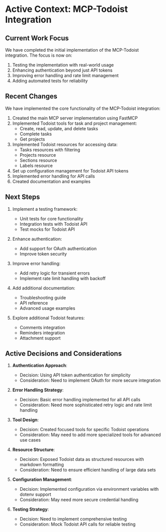 # Active Context: MCP-Todoist Integration

## Current Work Focus

We have completed the initial implementation of the MCP-Todoist integration. The focus is now on:

1. Testing the implementation with real-world usage
2. Enhancing authentication beyond just API tokens
3. Improving error handling and rate limit management
4. Adding automated tests for reliability

## Recent Changes

We have implemented the core functionality of the MCP-Todoist integration:

1. Created the main MCP server implementation using FastMCP
2. Implemented Todoist tools for task and project management:
   - Create, read, update, and delete tasks
   - Complete tasks
   - Get projects
3. Implemented Todoist resources for accessing data:
   - Tasks resources with filtering
   - Projects resource
   - Sections resource
   - Labels resource
4. Set up configuration management for Todoist API tokens
5. Implemented error handling for API calls
6. Created documentation and examples

## Next Steps

1. Implement a testing framework:
   - Unit tests for core functionality
   - Integration tests with Todoist API
   - Test mocks for Todoist API

2. Enhance authentication:
   - Add support for OAuth authentication
   - Improve token security

3. Improve error handling:
   - Add retry logic for transient errors
   - Implement rate limit handling with backoff

4. Add additional documentation:
   - Troubleshooting guide
   - API reference
   - Advanced usage examples

5. Explore additional Todoist features:
   - Comments integration
   - Reminders integration
   - Attachment support

## Active Decisions and Considerations

1. **Authentication Approach**: 
   - Decision: Using API token authentication for simplicity
   - Consideration: Need to implement OAuth for more secure integration

2. **Error Handling Strategy**:
   - Decision: Basic error handling implemented for all API calls
   - Consideration: Need more sophisticated retry logic and rate limit handling

3. **Tool Design**:
   - Decision: Created focused tools for specific Todoist operations
   - Consideration: May need to add more specialized tools for advanced use cases

4. **Resource Structure**:
   - Decision: Exposed Todoist data as structured resources with markdown formatting
   - Consideration: Need to ensure efficient handling of large data sets

5. **Configuration Management**:
   - Decision: Implemented configuration via environment variables with dotenv support
   - Consideration: May need more secure credential handling

6. **Testing Strategy**:
   - Decision: Need to implement comprehensive testing
   - Consideration: Mock Todoist API calls for reliable testing
